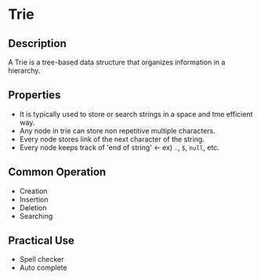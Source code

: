 # Trie

## Description
A Trie is a tree-based data structure that organizes information in a hierarchy.

## Properties
- It is typically used to store or search strings in a space and tme efficient way.
- Any node in trie can store non repetitive multiple characters.
- Every node stores link of the next character of the string.
- Every node keeps track of 'end of string' <- ex) `.`, `$`, `null`, etc.


## Common Operation
- Creation
- Insertion
- Deletion
- Searching

## Practical Use
- Spell checker
- Auto complete
